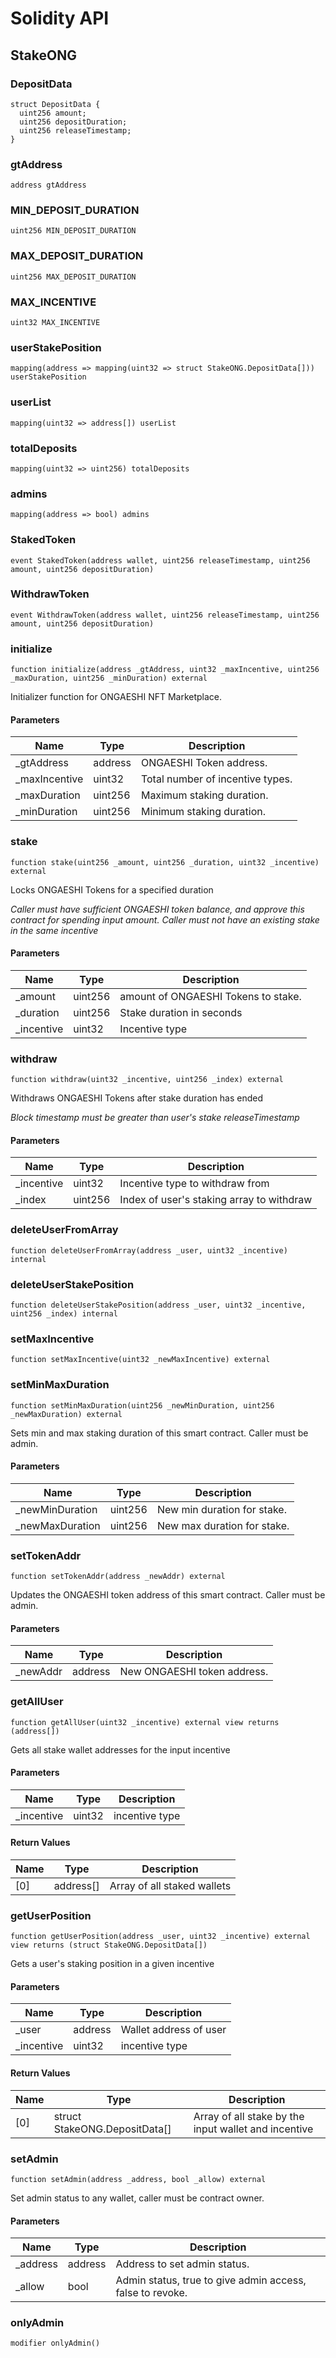 # Solidity API

## StakeONG

### DepositData

```solidity
struct DepositData {
  uint256 amount;
  uint256 depositDuration;
  uint256 releaseTimestamp;
}
```

### gtAddress

```solidity
address gtAddress
```

### MIN_DEPOSIT_DURATION

```solidity
uint256 MIN_DEPOSIT_DURATION
```

### MAX_DEPOSIT_DURATION

```solidity
uint256 MAX_DEPOSIT_DURATION
```

### MAX_INCENTIVE

```solidity
uint32 MAX_INCENTIVE
```

### userStakePosition

```solidity
mapping(address => mapping(uint32 => struct StakeONG.DepositData[])) userStakePosition
```

### userList

```solidity
mapping(uint32 => address[]) userList
```

### totalDeposits

```solidity
mapping(uint32 => uint256) totalDeposits
```

### admins

```solidity
mapping(address => bool) admins
```

### StakedToken

```solidity
event StakedToken(address wallet, uint256 releaseTimestamp, uint256 amount, uint256 depositDuration)
```

### WithdrawToken

```solidity
event WithdrawToken(address wallet, uint256 releaseTimestamp, uint256 amount, uint256 depositDuration)
```

### initialize

```solidity
function initialize(address _gtAddress, uint32 _maxIncentive, uint256 _maxDuration, uint256 _minDuration) external
```

Initializer function for ONGAESHI NFT Marketplace.

#### Parameters

| Name | Type | Description |
| ---- | ---- | ----------- |
| _gtAddress | address | ONGAESHI Token address. |
| _maxIncentive | uint32 | Total number of incentive types. |
| _maxDuration | uint256 | Maximum staking duration. |
| _minDuration | uint256 | Minimum staking duration. |

### stake

```solidity
function stake(uint256 _amount, uint256 _duration, uint32 _incentive) external
```

Locks ONGAESHI Tokens for a specified duration

_Caller must have sufficient ONGAESHI token balance, and approve this contract for spending input amount.
Caller must not have an existing stake in the same incentive_

#### Parameters

| Name | Type | Description |
| ---- | ---- | ----------- |
| _amount | uint256 | amount of ONGAESHI Tokens to stake. |
| _duration | uint256 | Stake duration in seconds |
| _incentive | uint32 | Incentive type |

### withdraw

```solidity
function withdraw(uint32 _incentive, uint256 _index) external
```

Withdraws ONGAESHI Tokens after stake duration has ended

_Block timestamp must be greater than user's stake releaseTimestamp_

#### Parameters

| Name | Type | Description |
| ---- | ---- | ----------- |
| _incentive | uint32 | Incentive type to withdraw from |
| _index | uint256 | Index of user's staking array to withdraw |

### deleteUserFromArray

```solidity
function deleteUserFromArray(address _user, uint32 _incentive) internal
```

### deleteUserStakePosition

```solidity
function deleteUserStakePosition(address _user, uint32 _incentive, uint256 _index) internal
```

### setMaxIncentive

```solidity
function setMaxIncentive(uint32 _newMaxIncentive) external
```

### setMinMaxDuration

```solidity
function setMinMaxDuration(uint256 _newMinDuration, uint256 _newMaxDuration) external
```

Sets min and max staking duration of this smart contract. Caller must be admin.

#### Parameters

| Name | Type | Description |
| ---- | ---- | ----------- |
| _newMinDuration | uint256 | New min duration for stake. |
| _newMaxDuration | uint256 | New max duration for stake. |

### setTokenAddr

```solidity
function setTokenAddr(address _newAddr) external
```

Updates the ONGAESHI token address of this smart contract. Caller must be admin.

#### Parameters

| Name | Type | Description |
| ---- | ---- | ----------- |
| _newAddr | address | New ONGAESHI token address. |

### getAllUser

```solidity
function getAllUser(uint32 _incentive) external view returns (address[])
```

Gets all stake wallet addresses for the input incentive

#### Parameters

| Name | Type | Description |
| ---- | ---- | ----------- |
| _incentive | uint32 | incentive type |

#### Return Values

| Name | Type | Description |
| ---- | ---- | ----------- |
| [0] | address[] | Array of all staked wallets |

### getUserPosition

```solidity
function getUserPosition(address _user, uint32 _incentive) external view returns (struct StakeONG.DepositData[])
```

Gets a user's staking position in a given incentive

#### Parameters

| Name | Type | Description |
| ---- | ---- | ----------- |
| _user | address | Wallet address of user |
| _incentive | uint32 | incentive type |

#### Return Values

| Name | Type | Description |
| ---- | ---- | ----------- |
| [0] | struct StakeONG.DepositData[] | Array of all stake by the input wallet and incentive |

### setAdmin

```solidity
function setAdmin(address _address, bool _allow) external
```

Set admin status to any wallet, caller must be contract owner.

#### Parameters

| Name | Type | Description |
| ---- | ---- | ----------- |
| _address | address | Address to set admin status. |
| _allow | bool | Admin status, true to give admin access, false to revoke. |

### onlyAdmin

```solidity
modifier onlyAdmin()
```

